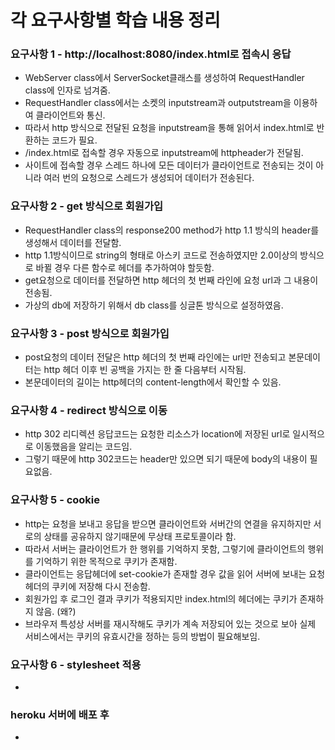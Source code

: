 # 각 요구사항별 학습 내용 정리

### 요구사항 1 - http://localhost:8080/index.html로 접속시 응답
* WebServer class에서 ServerSocket클래스를 생성하여 RequestHandler class에 인자로 넘겨줌.
* RequestHandler class에서는 소켓의 inputstream과 outputstream을 이용하여 클라이언트와 통신.
* 따라서 http 방식으로 전달된 요청을 inputstream을 통해 읽어서 index.html로 반환하는 코드가 필요.
* /index.html로 접속할 경우 자동으로 inputstream에 httpheader가 전달됨. 
* 사이트에 접속할 경우 스레드 하나에 모든 데이터가 클라이언트로 전송되는 것이 아니라 여러 번의 요청으로 스레드가 생성되어 데이터가 전송된다.

### 요구사항 2 - get 방식으로 회원가입
* RequestHandler class의 response200 method가 http 1.1 방식의 header를 생성해서 데이터를 전달함.
* http 1.1방식이므로 string의 형태로 아스키 코드로 전송하였지만 2.0이상의 방식으로 바뀔 경우 다른 함수로 헤더를 추가하여야 할듯함.
* get요청으로 데이터를 전달하면 http 헤더의 첫 번째 라인에 요청 url과 그 내용이 전송됨.
* 가상의 db에 저장하기 위해서 db class를 싱글톤 방식으로 설정하였음.

### 요구사항 3 - post 방식으로 회원가입
* post요청의 데이터 전달은 http 헤더의 첫 번째 라인에는 url만 전송되고 본문데이터는 http 헤더 이후 빈 공백을 가지는 한 줄 다음부터 시작됨.
* 본문데이터의 길이는 http헤더의 content-length에서 확인할 수 있음.

### 요구사항 4 - redirect 방식으로 이동
* http 302 리디렉션 응답코드는 요청한 리소스가 location에 저장된 url로 일시적으로 이동했음을 알리는 코드임.
* 그렇기 때문에 http 302코드는 header만 있으면 되기 때문에 body의 내용이 필요없음.

### 요구사항 5 - cookie
* http는 요청을 보내고 응답을 받으면 클라이언트와 서버간의 연결을 유지하지만 서로의 상태를 공유하지 않기때문에 무상태 프로토콜이라 함.
* 따라서 서버는 클라이언트가 한 행위를 기억하지 못함, 그렇기에 클라이언트의 행위를 기억하기 위한 목적으로 쿠키가 존재함.
* 클라이언트는 응답헤더에 set-cookie가 존재할 경우 값을 읽어 서버에 보내는 요청헤더의 쿠키에 저장해 다시 전송함.
* 회원가입 후 로그인 결과 쿠키가 적용되지만 index.html의 헤더에는 쿠키가 존재하지 않음. (왜?)
* 브라우저 특성상 서버를 재시작해도 쿠키가 계속 저장되어 있는 것으로 보아 실제 서비스에서는 쿠키의 유효시간을 정하는 등의 방법이 필요해보임.

### 요구사항 6 - stylesheet 적용
* 

### heroku 서버에 배포 후
* 